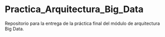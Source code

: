 # Practica_Arquitectura_Big_Data
Repositorio para la entrega de la práctica final del módulo de arquitectura Big Data.
